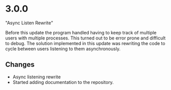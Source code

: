 # 3.0.0

"Async Listen Rewrite"

Before this update the program handled having to keep track of multiple users with multiple processes. This turned out to be error prone and difficult to debug. The solution implemented in this update was rewriting the code to cycle between users listening to them asynchronously.

## Changes
- Async listening rewrite
- Started adding documentation to the repository.

